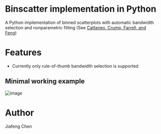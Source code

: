 # Binscatter implementation in Python

A Python implementation of binned scatterplots with automatic bandwidth selection and
nonparametric fitting (See [Cattaneo, Crump, Farrell, and Feng](https://arxiv.org/pdf/1902.09608.pdf))

# Features
- Currently only rule-of-thumb bandwidth selection is supported

## Minimal working example
![image](https://user-images.githubusercontent.com/24930289/58071792-bdf24880-7b6b-11e9-92e7-d4e4d88d5c2c.png)

# Author
Jiafeng Chen

